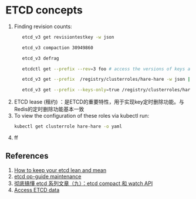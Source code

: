 # ETCD concepts

1. Finding revision counts:
   ```bash
      etcd_v3 get revisiontestkey -w json

      etcd_v3 compaction 30949860

      etcd_v3 defrag

      etcdctl get --prefix --rev=3 foo # access the versions of keys at revision 3

      etcd_v3 get --prefix  /registry/clusterroles/hare-hare -w json |  jq

      etcd_v3 get --prefix --keys-only=true /registry/clusterroles/hare-hare
   ```
2. ETCD lease (租约) ：是ETCD的重要特性，用于实现key定时删除功能。与Redis的定时删除功能基本一致
3. To view the configuration of these roles via kubectl run:
   ```bash
   kubectl get clusterrole hare-hare -o yaml
   ```
4. ff



## References
1. [How to keep your etcd lean and mean](https://www.compose.com/articles/how-to-keep-your-etcd-lean-and-mean/)
2. [etcd op-guide maintenance](https://github.com/etcd-io/etcd/blob/master/Documentation/op-guide/maintenance.md)
3. [彻底搞懂 etcd 系列文章（九）：etcd compact 和 watch API](https://juejin.im/post/6874884171068604430)
4. [Access ETCD data](https://www.huweihuang.com/kubernetes-notes/etcd/k8s-etcd-data.html)